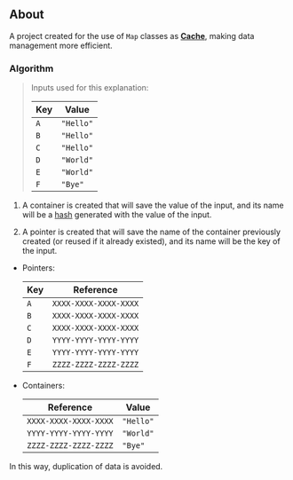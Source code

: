 ## About

A project created for the use of `Map` classes as [**Cache**](https://en.wikipedia.org/wiki/Cache_(computing)), making data management more efficient.

### Algorithm

> Inputs used for this explanation:
>
> | Key | Value     |
> |-----|-----------|
> | `A` | `"Hello"` |
> | `B` | `"Hello"` |
> | `C` | `"Hello"` |
> | `D` | `"World"` |
> | `E` | `"World"` |
> | `F` | `"Bye"`   |


1. A container is created that will save the value of the input, and its name will be a [hash](https://en.wikipedia.org/wiki/Hash_function) generated with the value of the input.

2. A pointer is created that will save the name of the container previously created (or reused if it already existed), and its name will be the key of the input.

- Pointers:

    | Key | Reference             |
    |-----|-----------------------|
    | `A` | `XXXX-XXXX-XXXX-XXXX` |
    | `B` | `XXXX-XXXX-XXXX-XXXX` |
    | `C` | `XXXX-XXXX-XXXX-XXXX` |
    | `D` | `YYYY-YYYY-YYYY-YYYY` |
    | `E` | `YYYY-YYYY-YYYY-YYYY` |
    | `F` | `ZZZZ-ZZZZ-ZZZZ-ZZZZ` |

- Containers:

    | Reference             | Value     |
    |-----------------------|-----------|
    | `XXXX-XXXX-XXXX-XXXX` | `"Hello"` |
    | `YYYY-YYYY-YYYY-YYYY` | `"World"` |
    | `ZZZZ-ZZZZ-ZZZZ-ZZZZ` | `"Bye"`   |

In this way, duplication of data is avoided.
